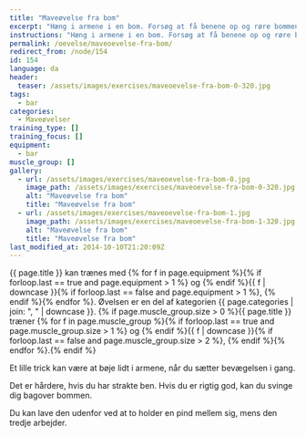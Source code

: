 ```yaml
---
title: "Maveøvelse fra bom"
excerpt: "Hæng i armene i en bom. Forsøg at få benene op og røre bommen."
instructions: "Hæng i armene i en bom. Forsøg at få benene op og røre bommen."
permalink: /oevelse/maveoevelse-fra-bom/
redirect_from: /node/154
id: 154
language: da
header:
  teaser: /assets/images/exercises/maveoevelse-fra-bom-0-320.jpg
tags:
  - bar
categories:
  - Maveøvelser
training_type: []
training_focus: []
equipment:
  - bar
muscle_group: []
gallery:
  - url: /assets/images/exercises/maveoevelse-fra-bom-0.jpg
    image_path: /assets/images/exercises/maveoevelse-fra-bom-0-320.jpg
    alt: "Maveøvelse fra bom"
    title: "Maveøvelse fra bom"
  - url: /assets/images/exercises/maveoevelse-fra-bom-1.jpg
    image_path: /assets/images/exercises/maveoevelse-fra-bom-1-320.jpg
    alt: "Maveøvelse fra bom"
    title: "Maveøvelse fra bom"
last_modified_at: 2014-10-10T21:20:09Z
---
```


{{ page.title }} kan trænes med {% for f in page.equipment %}{% if forloop.last == true and page.equipment > 1 %} og {% endif %}{{ f | downcase  }}{% if forloop.last == false and page.equipment > 1 %}, {% endif %}{% endfor %}. Øvelsen er en del af kategorien {{ page.categories | join: ", " | downcase }}. {% if page.muscle_group.size > 0 %}{{ page.title }} træner {% for f in page.muscle_group %}{% if forloop.last == true and page.muscle_group.size > 1 %} og {% endif %}{{ f | downcase }}{% if forloop.last == false and page.muscle_group.size > 2 %}, {% endif %}{% endfor %}.{% endif %}

Et lille trick kan være at bøje lidt i armene, når du sætter bevægelsen i gang.

Det er hårdere, hvis du har strakte ben. Hvis du er rigtig god, kan du svinge dig bagover bommen.

Du kan lave den udenfor ved at to holder en pind mellem sig, mens den tredje arbejder.
